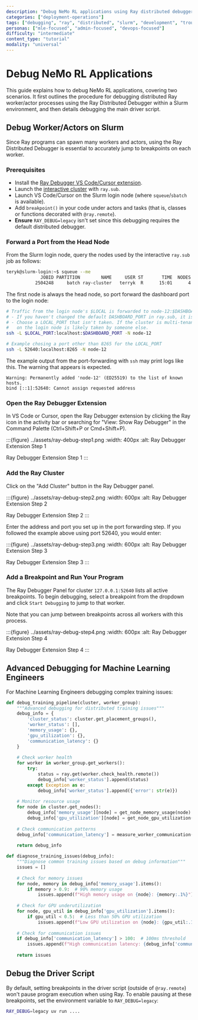 ```yaml
---
description: "Debug NeMo RL applications using Ray distributed debugger for worker/actor processes and driver scripts in Slurm environments"
categories: ["deployment-operations"]
tags: ["debugging", "ray", "distributed", "slurm", "development", "troubleshooting"]
personas: ["mle-focused", "admin-focused", "devops-focused"]
difficulty: "intermediate"
content_type: "tutorial"
modality: "universal"
---
```


# Debug NeMo RL Applications

This guide explains how to debug NeMo RL applications, covering two scenarios. It first outlines the procedure for debugging distributed Ray worker/actor processes using the Ray Distributed Debugger within a Slurm environment, and then details debugging the main driver script.

## Debug Worker/Actors on Slurm

Since Ray programs can spawn many workers and actors, using the Ray Distributed Debugger is essential to accurately jump to breakpoints on each worker.

### Prerequisites

* Install the [Ray Debugger VS Code/Cursor extension](https://docs.ray.io/en/latest/ray-observability/ray-distributed-debugger.html).
* Launch the [interactive cluster](../../get-started/cluster.md) with `ray.sub`.
* Launch VS Code/Cursor on the Slurm login node (where `squeue`/`sbatch` is available).
* Add `breakpoint()` in your code under actors and tasks (that is, classes or functions decorated with `@ray.remote`).
* **Ensure** `RAY_DEBUG=legacy` isn't set since this debugging requires the default distributed debugger.

### Forward a Port from the Head Node

From the Slurm login node, query the nodes used by the interactive `ray.sub` job as follows:

```sh
teryk@slurm-login:~$ squeue --me
             JOBID PARTITION        NAME     USER ST       TIME  NODES NODELIST(REASON)
           2504248     batch ray-cluster   terryk  R      15:01      4 node-12,node-[22,30],node-49
```

The first node is always the head node, so port forward the dashboard port to the login node:

```sh
# Traffic from the login node's $LOCAL is forwarded to node-12:$DASHBOARD_PORT
# - If you haven't changed the default DASHBOARD_PORT in ray.sub, it is likely 8265
# - Choose a LOCAL_PORT that isn't taken. If the cluster is multi-tenant, 8265
#   on the login node is likely taken by someone else.
ssh -L $LOCAL_PORT:localhost:$DASHBOARD_PORT -N node-12

# Example chosing a port other than 8265 for the LOCAL_PORT
ssh -L 52640:localhost:8265 -N node-12
```

The example output from the port-forwarding with `ssh` may print logs like this. The warning that appears is expected.

```text
Warning: Permanently added 'node-12' (ED25519) to the list of known hosts.
bind [::1]:52640: Cannot assign requested address
```

### Open the Ray Debugger Extension

In VS Code or Cursor, open the Ray Debugger extension by clicking the Ray icon in the activity bar or searching for "View: Show Ray Debugger" in the Command Palette (Ctrl+Shift+P or Cmd+Shift+P).

:::{figure} ../assets/ray-debug-step1.png
:width: 400px
:alt: Ray Debugger Extension Step 1

Ray Debugger Extension Step 1
:::

### Add the Ray Cluster

Click on the "Add Cluster" button in the Ray Debugger panel.

:::{figure} ../assets/ray-debug-step2.png
:width: 600px
:alt: Ray Debugger Extension Step 2

Ray Debugger Extension Step 2
:::

Enter the address and port you set up in the port forwarding step. If you followed the example above using port 52640, you would enter:

:::{figure} ../assets/ray-debug-step3.png
:width: 600px
:alt: Ray Debugger Extension Step 3

Ray Debugger Extension Step 3
:::

### Add a Breakpoint and Run Your Program

The Ray Debugger Panel for cluster `127.0.0.1:52640` lists all active breakpoints. To begin debugging, select a breakpoint from the dropdown and click `Start Debugging` to jump to that worker.

Note that you can jump between breakpoints across all workers with this process.

:::{figure} ../assets/ray-debug-step4.png
:width: 600px
:alt: Ray Debugger Extension Step 4

Ray Debugger Extension Step 4
:::

## Advanced Debugging for Machine Learning Engineers

For Machine Learning Engineers debugging complex training issues:

```python
def debug_training_pipeline(cluster, worker_group):
    """Advanced debugging for distributed training issues"""
    debug_info = {
        'cluster_status': cluster.get_placement_groups(),
        'worker_status': [],
        'memory_usage': {},
        'gpu_utilization': {},
        'communication_latency': {}
    }
    
    # Check worker health
    for worker in worker_group.get_workers():
        try:
            status = ray.get(worker.check_health.remote())
            debug_info['worker_status'].append(status)
        except Exception as e:
            debug_info['worker_status'].append({'error': str(e)})
    
    # Monitor resource usage
    for node in cluster.get_nodes():
        debug_info['memory_usage'][node] = get_node_memory_usage(node)
        debug_info['gpu_utilization'][node] = get_node_gpu_utilization(node)
    
    # Check communication patterns
    debug_info['communication_latency'] = measure_worker_communication(worker_group)
    
    return debug_info

def diagnose_training_issues(debug_info):
    """Diagnose common training issues based on debug information"""
    issues = []
    
    # Check for memory issues
    for node, memory in debug_info['memory_usage'].items():
        if memory > 0.9:  # 90% memory usage
            issues.append(f"High memory usage on {node}: {memory:.1%}")
    
    # Check for GPU underutilization
    for node, gpu_util in debug_info['gpu_utilization'].items():
        if gpu_util < 0.5:  # Less than 50% GPU utilization
            issues.append(f"Low GPU utilization on {node}: {gpu_util:.1%}")
    
    # Check for communication issues
    if debug_info['communication_latency'] > 100:  # 100ms threshold
        issues.append(f"High communication latency: {debug_info['communication_latency']}ms")
    
    return issues
```

## Debug the Driver Script

By default, setting breakpoints in the driver script (outside of  `@ray.remote`) won't pause program execution when using Ray. To enable pausing at these breakpoints, set the environment variable to `RAY_DEBUG=legacy`:

```sh
RAY_DEBUG=legacy uv run ....
```
